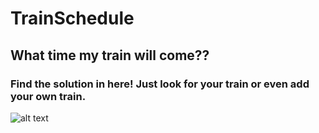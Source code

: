 # TrainSchedule
## What time my train will come??

### Find the solution in here! Just look for your train or even add your own train.

![alt text](https://i.ytimg.com/vi/j-2OEHu6cSQ/maxresdefault.jpg)




